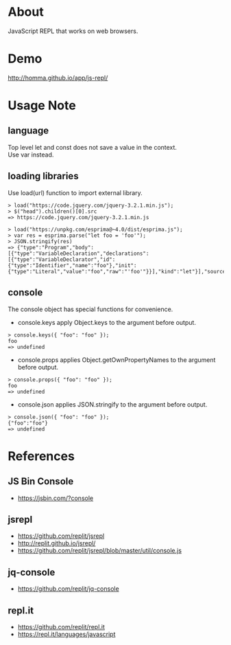 # About

JavaScript REPL that works on web browsers.

# Demo

http://homma.github.io/app/js-repl/

# Usage Note

## language

Top level let and const does not save a value in the context.  
Use var instead.

## loading libraries

Use load(url) function to import external library.

````
> load("https://code.jquery.com/jquery-3.2.1.min.js");
> $("head").children()[0].src
=> https://code.jquery.com/jquery-3.2.1.min.js
````
````
> load("https://unpkg.com/esprima@~4.0/dist/esprima.js");
> var res = esprima.parse("let foo = 'foo'");
> JSON.stringify(res)
=> {"type":"Program","body":[{"type":"VariableDeclaration","declarations":[{"type":"VariableDeclarator","id":{"type":"Identifier","name":"foo"},"init":{"type":"Literal","value":"foo","raw":"'foo'"}}],"kind":"let"}],"sourceType":"script"}
````

## console

The console object has special functions for convenience.

- console.keys apply Object.keys to the argument before output.
````
> console.keys({ "foo": "foo" });
foo
=> undefined
````

- console.props applies Object.getOwnPropertyNames to the argument before output.
````
> console.props({ "foo": "foo" });
foo
=> undefined
````

- console.json applies JSON.stringify to the argument before output.
````
> console.json({ "foo": "foo" });
{"foo":"foo"}
=> undefined
````

# References

## JS Bin Console
- https://jsbin.com/?console

## jsrepl
- https://github.com/replit/jsrepl
- http://replit.github.io/jsrepl/
- https://github.com/replit/jsrepl/blob/master/util/console.js

## jq-console
- https://github.com/replit/jq-console

## repl.it
- https://github.com/replit/repl.it
- https://repl.it/languages/javascript

